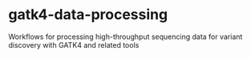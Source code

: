 # gatk4-data-processing
Workflows for processing high-throughput sequencing data for variant discovery with GATK4 and related tools
